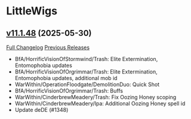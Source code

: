 # LittleWigs

## [v11.1.48](https://github.com/BigWigsMods/LittleWigs/tree/v11.1.48) (2025-05-30)
[Full Changelog](https://github.com/BigWigsMods/LittleWigs/compare/v11.1.47...v11.1.48) [Previous Releases](https://github.com/BigWigsMods/LittleWigs/releases)

- BfA/HorrificVisionOfStormwind/Trash: Elite Extermination, Entomophobia updates  
- BfA/HorrificVisionOfOrgrimmar/Trash: Elite Extermination, Entomophobia updates, additional mob id  
- WarWithin/OperationFloodgate/DemolitionDuo: Quick Shot  
- BfA/HorrificVisionOfOrgrimmar/Trash: Buffs  
- WarWithin/CinderbrewMeadery/Trash: Fix Oozing Honey scoping  
- WarWithin/CinderbrewMeadery/Ipa: Additional Oozing Honey spell id  
- Update deDE (#1348)  

